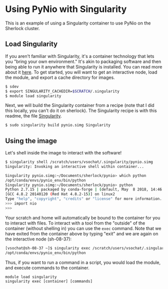 # Using PyNio with Singularity

This is an example of using a Singularity container to use PyNio on the Sherlock cluster.

## Load Singularity
If you aren't familiar with Singularity, it's a container technology that lets you "bring your own
environment." It's akin to packaging software and then being able to run it anywhere that Singularity
is installed. You can read more about it [here](https://singularityware.github.io). To get started,
you will want to get an interactive node, load the module, and export a cache directory for images.

```bash
$ sdev
$ export SINGULARITY_CACHEDIR=$SCRATCH/.singularity
$ module load singularity
```

Next, we will build the Singularity container from a recipe (note that I did this locally, you can't do it on sherlock). The Singularity recipe is with this readme, the file [Singularity](Singularity).

```bash
$ sudo singularity build pynio.simg Singularity
```

## Using the image
Let's shell inside the image to interact with the software!


```bash
$ singularity shell /scratch/users/vsochat/.singularity/pynio.simg
Singularity: Invoking an interactive shell within container...

Singularity pynio.simg:~/Documents/sherlock/pynio> which python
/opt/conda/envs/pynio_env/bin/python
Singularity pynio.simg:~/Documents/sherlock/pynio> python
Python 2.7.15 | packaged by conda-forge | (default, May  8 2018, 14:46:53) 
[GCC 4.8.2 20140120 (Red Hat 4.8.2-15)] on linux2
Type "help", "copyright", "credits" or "license" for more information.
>>> import nio
>>> 
```

Your scratch and home will automatically be bound to the container for you to interact with
files. To interact with a tool from the "outside" of the container (without shelling in)
you can use the `exec` command. Note that we have exited from the container above by typing "exit" and
we are again on the interactive node (sh-08-37):

```bash
[vsochat@sh-08-37 ~]$ singularity exec /scratch/users/vsochat/.singularity/pynio.simg which python
/opt/conda/envs/pynio_env/bin/python
```

Thus, if you want to run a command in a script, you would load the module, and execute commands to the container.

```
module load singularity
singularity exec [container] [commands]
```
